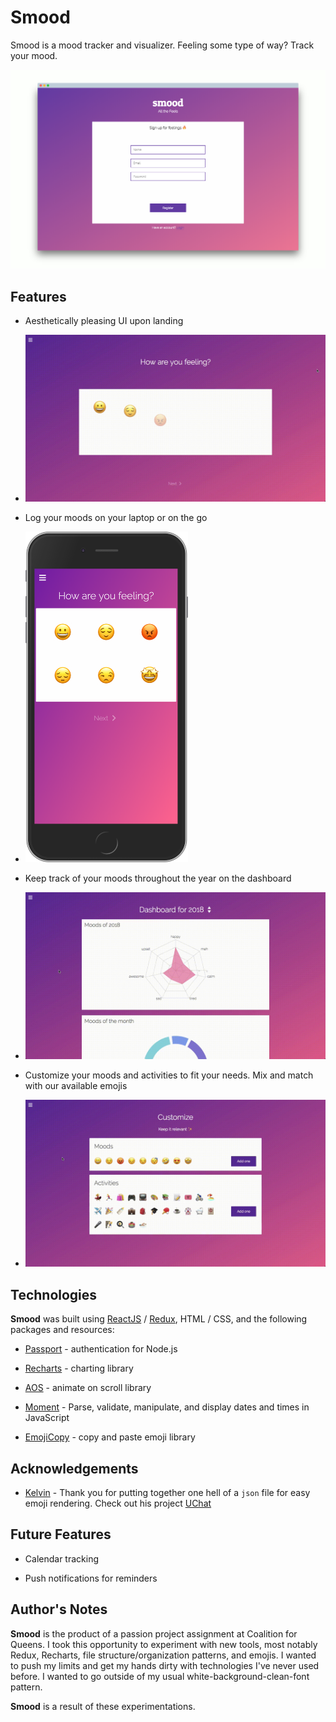 # Smood

Smood is a mood tracker and visualizer. Feeling some type of way? Track your mood. 

![Signup](./assets/register-screely.png)

## Features 

* Aesthetically pleasing UI upon landing 

* ![Home](./assets/home.gif)

* Log your moods on your laptop or on the go 

* <img src="./assets/home-mobile.png" width=260/>

* Keep track of your moods throughout the year on the dashboard 

* ![Dashboard](./assets/dashboard.gif)

* Customize your moods and activities to fit your needs. Mix and match with our available emojis 

* ![Customize](./assets/customize.gif)

## Technologies 

**Smood** was built using [ReactJS](https://reactjs.org/) / [Redux](https://redux.js.org/), HTML / CSS, and the following packages and resources: 

* [Passport](http://www.passportjs.org/) - authentication for Node.js

* [Recharts](http://recharts.org/#/en-US/) - charting library 

* [AOS](https://michalsnik.github.io/aos/) - animate on scroll library 

* [Moment](https://www.npmjs.com/package/moment) - Parse, validate, manipulate, and display dates and times in JavaScript

* [EmojiCopy](https://www.emojicopy.com/) - copy and paste emoji library

## Acknowledgements 

* [Kelvin](https://github.com/kelvinrod9331) - Thank you for putting together one hell of a `json` file for easy emoji rendering. Check out his project [UChat](https://github.com/KelvinRod9331/uchat) 


## Future Features 

* Calendar tracking 

* Push notifications for reminders 

## Author's Notes  

**Smood** is the product of a passion project assignment at Coalition for Queens. I took this opportunity to experiment with new tools, most notably Redux, Recharts, file structure/organization patterns, and emojis. I wanted to push my limits and get my hands dirty with technologies I've never used before. I wanted to go outside of my usual white-background-clean-font pattern. 

**Smood** is a result of these experimentations. 